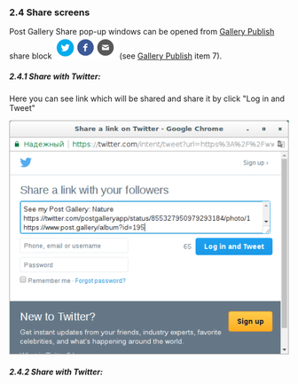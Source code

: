 ### 2.4 Share screens

Post Gallery Share pop-up windows can be opened from [Gallery Publish](/23-gallery-preview.md) share block ![](/assets/share_block.png) \(see [Gallery Publish](/23-gallery-preview.md) item 7\).

##### 2.4.1 Share with Twitter:

Here you can see link which will be shared and share it by click "Log in and Tweet"

![](/assets/twitter_share.png)

##### 2.4.2 Share with Twitter:



